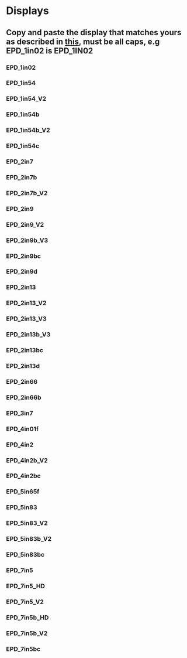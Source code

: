 # Displays
## Copy and paste the display that matches yours as described in [this](https://github.com/RJGns/E-Paper-ESP32-slideshow#in-the-replace-with-box-add-your-display-code-will-add-list-later-then-press-replace-all), must be all caps, e.g EPD_1in02 is EPD_1IN02
### EPD_1in02
### EPD_1in54
### EPD_1in54_V2
### EPD_1in54b
### EPD_1in54b_V2
### EPD_1in54c
### EPD_2in7
### EPD_2in7b
### EPD_2in7b_V2
### EPD_2in9
### EPD_2in9_V2
### EPD_2in9b_V3
### EPD_2in9bc
### EPD_2in9d
### EPD_2in13
### EPD_2in13_V2
### EPD_2in13_V3
### EPD_2in13b_V3
### EPD_2in13bc
### EPD_2in13d
### EPD_2in66
### EPD_2in66b
### EPD_3in7
### EPD_4in01f
### EPD_4in2 
### EPD_4in2b_V2
### EPD_4in2bc
### EPD_5in65f
### EPD_5in83
### EPD_5in83_V2
### EPD_5in83b_V2
### EPD_5in83bc
### EPD_7in5
### EPD_7in5_HD
### EPD_7in5_V2
### EPD_7in5b_HD
### EPD_7in5b_V2
### EPD_7in5bc
